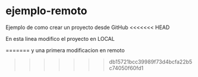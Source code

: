 # ejemplo-remoto
Ejemplo de como crear un proyecto desde GitHub
<<<<<<< HEAD

En esta linea modifico el proyecto en LOCAL

=======
y una primera modificacion en remoto
>>>>>>> db15721bcc39989f73d4bcfa22b5c74050f60fd1
